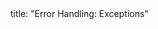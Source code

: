 <frontmatter>
title: "Error Handling: Exceptions"
</frontmatter>

<include src="container-inPage-asFlat.md" boilerplate />
